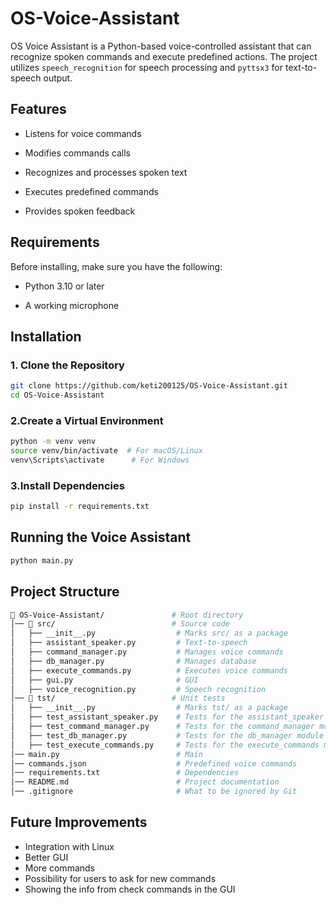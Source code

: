# OS-Voice-Assistant

OS Voice Assistant is a Python-based voice-controlled assistant that can recognize spoken commands and execute predefined actions. The project utilizes `speech_recognition` for speech processing and `pyttsx3` for text-to-speech output.



## Features

* Listens for voice commands

* Modifies commands calls

* Recognizes and processes spoken text

* Executes predefined commands

* Provides spoken feedback



## Requirements

Before installing, make sure you have the following:

* Python 3.10 or later

* A working microphone


## Installation

### 1. Clone the Repository
```sh
git clone https://github.com/keti200125/OS-Voice-Assistant.git
cd OS-Voice-Assistant
```

### 2.Create a Virtual Environment
```sh
python -m venv venv
source venv/bin/activate  # For macOS/Linux
venv\Scripts\activate      # For Windows
```

### 3.Install Dependencies
```sh
pip install -r requirements.txt
```

## Running the Voice Assistant
```sh
python main.py
```


## **Project Structure**
```bash
📁 OS-Voice-Assistant/               # Root directory
│── 📁 src/                          # Source code
│   ├── __init__.py                  # Marks src/ as a package
│   ├── assistant_speaker.py         # Text-to-speech
│   ├── command_manager.py           # Manages voice commands
│   ├── db_manager.py                # Manages database
│   ├── execute_commands.py          # Executes voice commands
│   ├── gui.py                       # GUI
│   ├── voice_recognition.py         # Speech recognition
│── 📁 tst/                          # Unit tests
│   ├── __init__.py                  # Marks tst/ as a package
│   ├── test_assistant_speaker.py    # Tests for the assistant_speaker module
│   ├── test_command_manager.py      # Tests for the command_manager module
│   ├── test_db_manager.py           # Tests for the db_manager module
│   ├── test_execute_commands.py     # Tests for the execute_commands module
│── main.py                          # Main
│── commands.json                    # Predefined voice commands
│── requirements.txt                 # Dependencies
│── README.md                        # Project documentation
│── .gitignore                       # What to be ignored by Git
```


##  Future Improvements
- Integration with Linux
- Better GUI
- More commands
- Possibility for users to ask for new commands
- Showing the info from check commands in the GUI
